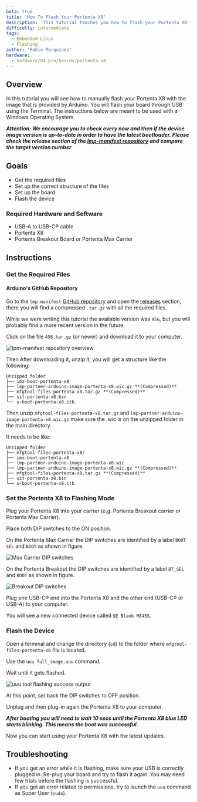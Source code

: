 ```yaml
---
beta: true
title: 'How To Flash Your Portenta X8'
description: 'This tutorial teaches you how to flash your Portenta X8 through USB'
difficulty: intermediate
tags:
  - Embedded Linux
  - Flashing
author: 'Pablo Marquínez'
hardware:
  - hardware/04.pro/boards/portenta-x8
---
```


## Overview

In this tutorial you will see how to manually flash your Portenta X8 with the image that is provided by Arduino. You will flash your board through USB using the Terminal.
The instructions below are meant to be used with a Windows Operating System.

***Attention: We encourage you to check every now and then if the device image version is up-to-date in order to have the latest bootloader. Please check the release section of the [lmp-manifest repository](https://github.com/arduino/lmp-manifest/releases) and compare the target version number***

## Goals

- Get the required files
- Set up the correct structure of the files
- Set up the board
- Flash the device

### Required Hardware and Software

- USB-A to USB-C® cable
- Portenta X8
- Portenta Breakout Board or Portenta Max Carrier
    
## Instructions

### Get the Required Files

#### Arduino's GitHub Repository

Go to the `lmp-manifest` [GitHub repository](https://github.com/arduino/lmp-manifest) and open the [releases](https://github.com/arduino/lmp-manifest/releases) section, there you will find a compressed `.tar.gz` with all the required files.

While we were writing this tutorial the available version was `456`, but you will probably find a more recent version in the future.

Click on the file `456.tar.gz` (or newer) and download it to your computer.

![lpm-manifest repository overview](assets/lpm-manifest-overview.png)

Then After downloading it, unzip it, you will get a structure like the following:

```
Unzipped folder
├── imx-boot-portenta-x8
├── lmp-partner-arduino-image-portenta-x8.wic.gz **(Compressed)**
├── mfgtool-files-portenta-x8.tar.gz **(Compressed)**
├── sit-portenta-x8.bin
└── u-boot-portenta-x8.itb
```

Then unzip `mfgtool-files-portenta-x8.tar.gz` and `lmp-partner-arduino-image-portenta-x8.wic.gz` make sure the .wic is on the unzipped folder in the main directory.

It needs to be like:
```
Unzipped folder
├── mfgtool-files-portenta-x8/
├── imx-boot-portenta-x8
├── lmp-partner-arduino-image-portenta-x8.wic
├── lmp-partner-arduino-image-portenta-x8.wic.gz **(Compressed)**
├── mfgtool-files-portenta-x8.tar.gz **(Compressed)**
├── sit-portenta-x8.bin
└── u-boot-portenta-x8.itb
```

### Set the Portenta X8 to Flashing Mode

Plug your Portenta X8 into your carrier (e.g. Portenta Breakout carrier or Portenta Max Carrier).

Place both DIP switches to the ON position.

On the Portenta Max Carrier the DIP switches are identified by a label `BOOT SEL` and `BOOT` as shown in figure.

![Max Carrier DIP switches](assets/max-carrier-dip-switches.png)

On the Portenta Breakout the DIP switches are identified by a label `BT_SEL` and `BOOT` as shown in figure.

![Breakout DIP switches](assets/breakout-dip-switches.png)

Plug one USB-C® end into the Portenta X8 and the other end (USB-C® or USB-A) to your computer.

You will see a new connected device called `SE Blank M845S`.

### Flash the Device

Open a terminal and change the directory (`cd`) to the folder where `mfgtool-files-portenta-x8` file is located.

Use the `uuu full_image.uuu` command.

Wait until it gets flashed.

![uuu tool flashing success output](assets/uuu-flashing-success.png)

At this point, set back the DIP switches to OFF position.

Unplug and then plug-in again the Portenta X8 to your computer.

***After booting you will need to wait 10 secs until the Portenta X8 blue LED starts blinking. This means the boot was successful.***

Now you can start using your Portenta X8 with the latest updates.

## Troubleshooting

- If you get an error while it is flashing, make sure your USB is correctly plugged in. Re-plug your board and try to flash it again. You may need few trials before the flashing is successful.
- If you get an error related to permissions, try to launch the `uuu` command as Super User (`sudo`). 

